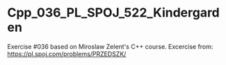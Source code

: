 # Cpp_036_PL_SPOJ_522_Kindergarden
Exercise #036 based on Miroslaw Zelent's C++ course.
Excercise from: https://pl.spoj.com/problems/PRZEDSZK/

